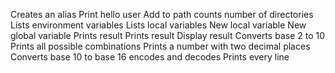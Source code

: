 Creates an alias
Print hello user
Add to path
counts number of directories
Lists environment variables
Lists local variables
New local variable
New global variable
Prints result
Prints result
Display result
Converts base 2 to 10
Prints all possible combinations
Prints a number with two decimal places
Converts base 10 to base 16
encodes and decodes
Prints every line
